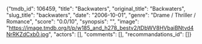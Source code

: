 {"tmdb_id": 106459, "title": "Backwaters", "original_title": "Backwaters", "slug_title": "backwaters", "date": "2006-10-01", "genre": "Drame / Thriller / Romance", "score": "0.0/10", "synopsis": "", "image": "https://image.tmdb.org/t/p/w185_and_h278_bestv2/tDbWV8HVbaiBNtvd4NrRKZdCxb0.jpg", "actors": [], "comments": [], "recommandations_id": []}